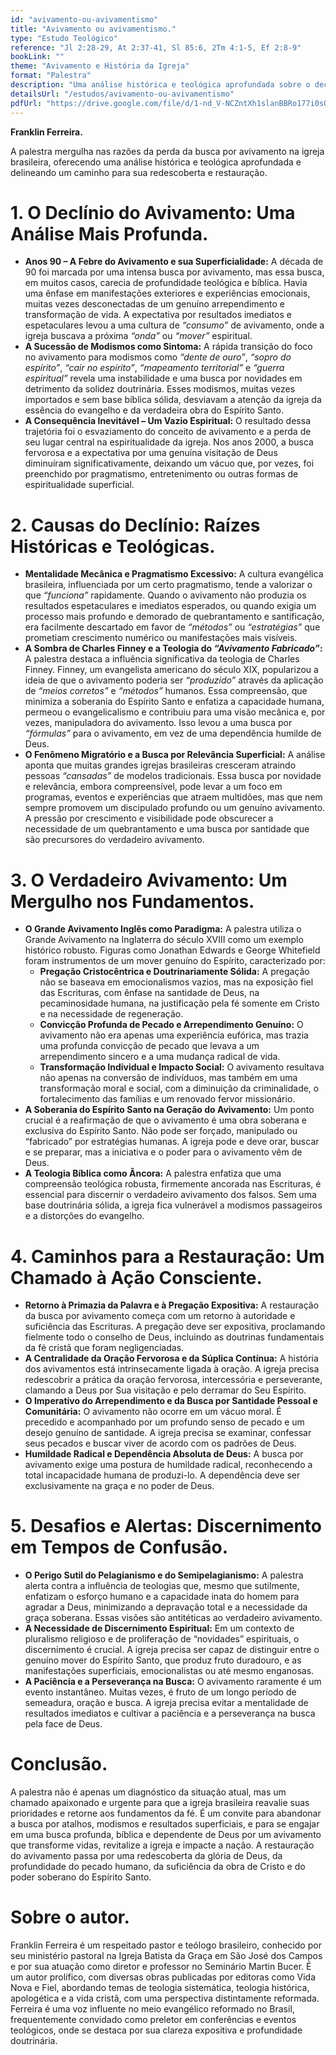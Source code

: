 ```yaml
---
id: "avivamento-ou-avivamentismo"
title: "Avivamento ou avivamentismo."
type: "Estudo Teológico"
reference: "Jl 2:28-29, At 2:37-41, Sl 85:6, 2Tm 4:1-5, Ef 2:8-9"
bookLink: ""
theme: "Avivamento e História da Igreja"
format: "Palestra"
description: "Uma análise histórica e teológica aprofundada sobre o declínio da busca por avivamento genuíno na igreja, especialmente no contexto brasileiro. A palestra de Franklin Ferreira explora as causas dessa mudança, os perigos do 'avivamentismo' superficial e propõe um retorno aos fundamentos bíblicos – pregação fiel, arrependimento, oração e a soberania do Espírito Santo – como o caminho para a restauração da verdadeira busca por avivamento."
detailsUrl: "/estudos/avivamento-ou-avivamentismo"
pdfUrl: "https://drive.google.com/file/d/1-nd_V-NCZntXh1slanBBRo177i0sOarG/view?usp=drive_link"
---
```

**Franklin Ferreira.**

A palestra mergulha nas razões da perda da busca por avivamento na igreja brasileira, oferecendo uma análise histórica e teológica aprofundada e delineando um caminho para sua redescoberta e restauração.

# 1\. O Declínio do Avivamento: Uma Análise Mais Profunda.

* **Anos 90 – A Febre do Avivamento e sua Superficialidade:** A década de 90 foi marcada por uma intensa busca por avivamento, mas essa busca, em muitos casos, carecia de profundidade teológica e bíblica. Havia uma ênfase em manifestações exteriores e experiências emocionais, muitas vezes desconectadas de um genuíno arrependimento e transformação de vida. A expectativa por resultados imediatos e espetaculares levou a uma cultura de *“consumo”* de avivamento, onde a igreja buscava a próxima *“onda”* ou *“mover”* espiritual.  
* **A Sucessão de Modismos como Sintoma:** A rápida transição do foco no avivamento para modismos como *“dente de ouro”*, *“sopro do espírito”*, *“cair no espírito”*, *“mapeamento territorial”* e *“guerra espiritual”* revela uma instabilidade e uma busca por novidades em detrimento da solidez doutrinária. Esses modismos, muitas vezes importados e sem base bíblica sólida, desviavam a atenção da igreja da essência do evangelho e da verdadeira obra do Espírito Santo.  
* **A Consequência Inevitável – Um Vazio Espiritual:** O resultado dessa trajetória foi o esvaziamento do conceito de avivamento e a perda de seu lugar central na espiritualidade da igreja. Nos anos 2000, a busca fervorosa e a expectativa por uma genuína visitação de Deus diminuíram significativamente, deixando um vácuo que, por vezes, foi preenchido por pragmatismo, entretenimento ou outras formas de espiritualidade superficial.

# 2\. Causas do Declínio: Raízes Históricas e Teológicas.

* **Mentalidade Mecânica e Pragmatismo Excessivo:** A cultura evangélica brasileira, influenciada por um certo pragmatismo, tende a valorizar o que *“funciona”* rapidamente. Quando o avivamento não produzia os resultados espetaculares e imediatos esperados, ou quando exigia um processo mais profundo e demorado de quebrantamento e santificação, era facilmente descartado em favor de *“métodos”* ou *“estratégias”* que prometiam crescimento numérico ou manifestações mais visíveis.  
* **A Sombra de Charles Finney e a Teologia do *“Avivamento Fabricado”*:** A palestra destaca a influência significativa da teologia de Charles Finney. Finney, um evangelista americano do século XIX, popularizou a ideia de que o avivamento poderia ser *“produzido”* através da aplicação de *“meios corretos”* e *“métodos”* humanos. Essa compreensão, que minimiza a soberania do Espírito Santo e enfatiza a capacidade humana, permeou o evangelicalismo e contribuiu para uma visão mecânica e, por vezes, manipuladora do avivamento. Isso levou a uma busca por *“fórmulas”* para o avivamento, em vez de uma dependência humilde de Deus.  
* **O Fenômeno Migratório e a Busca por Relevância Superficial:** A análise aponta que muitas grandes igrejas brasileiras cresceram atraindo pessoas *“cansadas”* de modelos tradicionais. Essa busca por novidade e relevância, embora compreensível, pode levar a um foco em programas, eventos e experiências que atraem multidões, mas que nem sempre promovem um discipulado profundo ou um genuíno avivamento. A pressão por crescimento e visibilidade pode obscurecer a necessidade de um quebrantamento e uma busca por santidade que são precursores do verdadeiro avivamento.

# 3\. O Verdadeiro Avivamento: Um Mergulho nos Fundamentos.

* **O Grande Avivamento Inglês como Paradigma:** A palestra utiliza o Grande Avivamento na Inglaterra do século XVIII como um exemplo histórico robusto. Figuras como Jonathan Edwards e George Whitefield foram instrumentos de um mover genuíno do Espírito, caracterizado por:  
  * **Pregação Cristocêntrica e Doutrinariamente Sólida:** A pregação não se baseava em emocionalismos vazios, mas na exposição fiel das Escrituras, com ênfase na santidade de Deus, na pecaminosidade humana, na justificação pela fé somente em Cristo e na necessidade de regeneração.  
  * **Convicção Profunda de Pecado e Arrependimento Genuíno:** O avivamento não era apenas uma experiência eufórica, mas trazia uma profunda convicção de pecado que levava a um arrependimento sincero e a uma mudança radical de vida.  
  * **Transformação Individual e Impacto Social:** O avivamento resultava não apenas na conversão de indivíduos, mas também em uma transformação moral e social, com a diminuição da criminalidade, o fortalecimento das famílias e um renovado fervor missionário.  
* **A Soberania do Espírito Santo na Geração do Avivamento:** Um ponto crucial é a reafirmação de que o avivamento é uma obra soberana e exclusiva do Espírito Santo. Não pode ser forçado, manipulado ou “fabricado” por estratégias humanas. A igreja pode e deve orar, buscar e se preparar, mas a iniciativa e o poder para o avivamento vêm de Deus.  
* **A Teologia Bíblica como Âncora:** A palestra enfatiza que uma compreensão teológica robusta, firmemente ancorada nas Escrituras, é essencial para discernir o verdadeiro avivamento dos falsos. Sem uma base doutrinária sólida, a igreja fica vulnerável a modismos passageiros e a distorções do evangelho.

# 4\. Caminhos para a Restauração: Um Chamado à Ação Consciente.

* **Retorno à Primazia da Palavra e à Pregação Expositiva:** A restauração da busca por avivamento começa com um retorno à autoridade e suficiência das Escrituras. A pregação deve ser expositiva, proclamando fielmente todo o conselho de Deus, incluindo as doutrinas fundamentais da fé cristã que foram negligenciadas.  
* **A Centralidade da Oração Fervorosa e da Súplica Contínua:** A história dos avivamentos está intrinsecamente ligada à oração. A igreja precisa redescobrir a prática da oração fervorosa, intercessória e perseverante, clamando a Deus por Sua visitação e pelo derramar do Seu Espírito.  
* **O Imperativo do Arrependimento e da Busca por Santidade Pessoal e Comunitária:** O avivamento não ocorre em um vácuo moral. É precedido e acompanhado por um profundo senso de pecado e um desejo genuíno de santidade. A igreja precisa se examinar, confessar seus pecados e buscar viver de acordo com os padrões de Deus.  
* **Humildade Radical e Dependência Absoluta de Deus:** A busca por avivamento exige uma postura de humildade radical, reconhecendo a total incapacidade humana de produzi-lo. A dependência deve ser exclusivamente na graça e no poder de Deus.

# 5\. Desafios e Alertas: Discernimento em Tempos de Confusão.

* **O Perigo Sutil do Pelagianismo e do Semipelagianismo:** A palestra alerta contra a influência de teologias que, mesmo que sutilmente, enfatizam o esforço humano e a capacidade inata do homem para agradar a Deus, minimizando a depravação total e a necessidade da graça soberana. Essas visões são antitéticas ao verdadeiro avivamento.  
* **A Necessidade de Discernimento Espiritual:** Em um contexto de pluralismo religioso e de proliferação de “novidades” espirituais, o discernimento é crucial. A igreja precisa ser capaz de distinguir entre o genuíno mover do Espírito Santo, que produz fruto duradouro, e as manifestações superficiais, emocionalistas ou até mesmo enganosas.  
* **A Paciência e a Perseverança na Busca:** O avivamento raramente é um evento instantâneo. Muitas vezes, é fruto de um longo período de semeadura, oração e busca. A igreja precisa evitar a mentalidade de resultados imediatos e cultivar a paciência e a perseverança na busca pela face de Deus.

# Conclusão.

A palestra não é apenas um diagnóstico da situação atual, mas um chamado apaixonado e urgente para que a igreja brasileira reavalie suas prioridades e retorne aos fundamentos da fé. É um convite para abandonar a busca por atalhos, modismos e resultados superficiais, e para se engajar em uma busca profunda, bíblica e dependente de Deus por um avivamento que transforme vidas, revitalize a igreja e impacte a nação. A restauração do avivamento passa por uma redescoberta da glória de Deus, da profundidade do pecado humano, da suficiência da obra de Cristo e do poder soberano do Espírito Santo.

# Sobre o autor.

Franklin Ferreira é um respeitado pastor e teólogo brasileiro, conhecido por seu ministério pastoral na Igreja Batista da Graça em São José dos Campos e por sua atuação como diretor e professor no Seminário Martin Bucer. É um autor prolífico, com diversas obras publicadas por editoras como Vida Nova e Fiel, abordando temas de teologia sistemática, teologia histórica, apologética e a vida cristã, com uma perspectiva distintamente reformada. Ferreira é uma voz influente no meio evangélico reformado no Brasil, frequentemente convidado como preletor em conferências e eventos teológicos, onde se destaca por sua clareza expositiva e profundidade doutrinária.